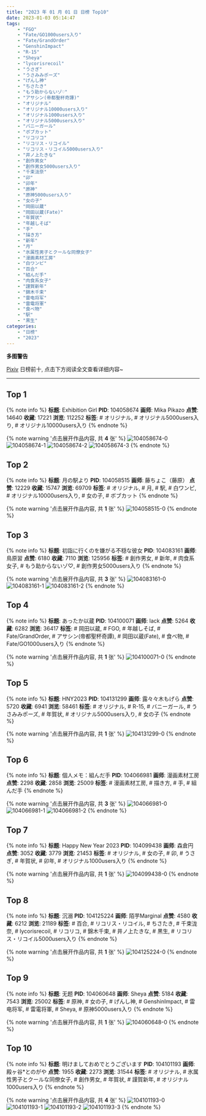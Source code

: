 ```yaml
---
title: "2023 年 01 月 01 日 日榜 Top10"
date: 2023-01-03 05:14:47
tags:
    - "FGO"
    - "Fate/GO1000users入り"
    - "Fate/GrandOrder"
    - "GenshinImpact"
    - "R-15"
    - "Sheya"
    - "lycorisrecoil"
    - "うさぎ"
    - "うさみみポーズ"
    - "げんし神"
    - "ちさたき"
    - "もう助からないゾ♡"
    - "アサシン(帝都聖杯奇譚)"
    - "オリジナル"
    - "オリジナル10000users入り"
    - "オリジナル1000users入り"
    - "オリジナル5000users入り"
    - "バニーガール"
    - "ボブカット"
    - "リコリコ"
    - "リコリス・リコイル"
    - "リコリス・リコイル5000users入り"
    - "井ノ上たきな"
    - "創作男女"
    - "創作男女5000users入り"
    - "千束泷奈"
    - "卯"
    - "卯年"
    - "原神"
    - "原神5000users入り"
    - "女の子"
    - "岡田以蔵"
    - "岡田以蔵(Fate)"
    - "年賀状"
    - "年越しそば"
    - "手"
    - "描き方"
    - "新年"
    - "月"
    - "氷属性男子とクールな同僚女子"
    - "漫画素材工房"
    - "白ワンピ"
    - "百合"
    - "組んだ手"
    - "肉食系女子"
    - "謹賀新年"
    - "錦木千束"
    - "雷电将军"
    - "雷電将軍"
    - "食べ物"
    - "駅"
    - "黒生"
categories:
    - "日榜"
    - "2023"
---
```


<i class="fa fa-triangle-exclamation"></i>**多图警告**<i class="fa fa-triangle-exclamation"></i>

[Pixiv](https://www.pixiv.net/) 日榜前十, 点击下方阅读全文查看详细内容~

<!-- more -->

---

## Top 1

{% note info %}
**标题**: Exhibition Girl
**PID**: 104058674 **画师**: Mika Pikazo
**点赞**: 14640 **收藏**: 17221 **浏览**: 112252
**标签**: # オリジナル, # オリジナル5000users入り, # オリジナル10000users入り
{% endnote %}

{% note warning '点击展开作品内容, 共 **4** 张' %}
![104058674-0](https://i.pixiv.re/img-original/img/2022/12/31/00/01/15/104058674_p0.png)
![104058674-1](https://i.pixiv.re/img-original/img/2022/12/31/00/01/15/104058674_p1.png)
![104058674-2](https://i.pixiv.re/img-original/img/2022/12/31/00/01/15/104058674_p2.png)
![104058674-3](https://i.pixiv.re/img-original/img/2022/12/31/00/01/15/104058674_p3.png)
{% endnote %}

## Top 2

{% note info %}
**标题**: 月の駅より
**PID**: 104058515 **画师**: 藤ちょこ（藤原）
**点赞**: 12229 **收藏**: 15747 **浏览**: 69709
**标签**: # オリジナル, # 月, # 駅, # 白ワンピ, # オリジナル10000users入り, # 女の子, # ボブカット
{% endnote %}

{% note warning '点击展开作品内容, 共 **1** 张' %}
![104058515-0](https://i.pixiv.re/img-original/img/2022/12/31/00/00/21/104058515_p0.png)
{% endnote %}

## Top 3

{% note info %}
**标题**: 初詣に行くのを嫌がる不穏な彼女
**PID**: 104083161 **画师**: 鳥原習
**点赞**: 6180 **收藏**: 7110 **浏览**: 125956
**标签**: # 創作男女, # 新年, # 肉食系女子, # もう助からないゾ♡, # 創作男女5000users入り
{% endnote %}

{% note warning '点击展开作品内容, 共 **3** 张' %}
![104083161-0](https://i.pixiv.re/img-original/img/2022/12/31/18/37/29/104083161_p0.jpg)
![104083161-1](https://i.pixiv.re/img-original/img/2022/12/31/18/37/29/104083161_p1.jpg)
![104083161-2](https://i.pixiv.re/img-original/img/2022/12/31/18/37/29/104083161_p2.jpg)
{% endnote %}

## Top 4

{% note info %}
**标题**: あったか以蔵
**PID**: 104100071 **画师**: lack
**点赞**: 5264 **收藏**: 6282 **浏览**: 36417
**标签**: # 岡田以蔵, # FGO, # 年越しそば, # Fate/GrandOrder, # アサシン(帝都聖杯奇譚), # 岡田以蔵(Fate), # 食べ物, # Fate/GO1000users入り
{% endnote %}

{% note warning '点击展开作品内容, 共 **1** 张' %}
![104100071-0](https://i.pixiv.re/img-original/img/2023/01/01/00/04/19/104100071_p0.png)
{% endnote %}

## Top 5

{% note info %}
**标题**: HNY2023
**PID**: 104131299 **画师**: 露々々木もげら
**点赞**: 5720 **收藏**: 6941 **浏览**: 58461
**标签**: # オリジナル, # R-15, # バニーガール, # うさみみポーズ, # 年賀状, # オリジナル5000users入り, # 女の子
{% endnote %}

{% note warning '点击展开作品内容, 共 **1** 张' %}
![104131299-0](https://i.pixiv.re/img-original/img/2023/01/01/16/37/09/104131299_p0.jpg)
{% endnote %}

## Top 6

{% note info %}
**标题**: 個人メモ：組んだ手
**PID**: 104066981 **画师**: 漫画素材工房
**点赞**: 2298 **收藏**: 2858 **浏览**: 25009
**标签**: # 漫画素材工房, # 描き方, # 手, # 組んだ手
{% endnote %}

{% note warning '点击展开作品内容, 共 **3** 张' %}
![104066981-0](https://i.pixiv.re/img-original/img/2022/12/31/08/00/04/104066981_p0.jpg)
![104066981-1](https://i.pixiv.re/img-original/img/2022/12/31/08/00/04/104066981_p1.jpg)
![104066981-2](https://i.pixiv.re/img-original/img/2022/12/31/08/00/04/104066981_p2.jpg)
{% endnote %}

## Top 7

{% note info %}
**标题**: Happy New Year 2023
**PID**: 104099438 **画师**: 森倉円
**点赞**: 3052 **收藏**: 3779 **浏览**: 21453
**标签**: # オリジナル, # 女の子, # 卯, # うさぎ, # 年賀状, # 卯年, # オリジナル1000users入り
{% endnote %}

{% note warning '点击展开作品内容, 共 **1** 张' %}
![104099438-0](https://i.pixiv.re/img-original/img/2023/01/01/00/02/55/104099438_p0.png)
{% endnote %}

## Top 8

{% note info %}
**标题**: 沉溺
**PID**: 104125224 **画师**: 陌芋Marginal
**点赞**: 4580 **收藏**: 6212 **浏览**: 21189
**标签**: # 百合, # リコリス・リコイル, # ちさたき, # 千束泷奈, # lycorisrecoil, # リコリコ, # 錦木千束, # 井ノ上たきな, # 黒生, # リコリス・リコイル5000users入り
{% endnote %}

{% note warning '点击展开作品内容, 共 **1** 张' %}
![104125224-0](https://i.pixiv.re/img-original/img/2023/01/01/13/14/12/104125224_p0.jpg)
{% endnote %}

## Top 9

{% note info %}
**标题**: 无题
**PID**: 104060648 **画师**: Sheya
**点赞**: 5184 **收藏**: 7543 **浏览**: 25002
**标签**: # 原神, # 女の子, # げんし神, # GenshinImpact, # 雷电将军, # 雷電将軍, # Sheya, # 原神5000users入り
{% endnote %}

{% note warning '点击展开作品内容, 共 **1** 张' %}
![104060648-0](https://i.pixiv.re/img-original/img/2022/12/31/00/54/40/104060648_p0.jpg)
{% endnote %}

## Top 10

{% note info %}
**标题**: 明けましておめでとうございます
**PID**: 104101193 **画师**: 殿ヶ谷*とのがや
**点赞**: 1955 **收藏**: 2273 **浏览**: 31544
**标签**: # オリジナル, # 氷属性男子とクールな同僚女子, # 創作男女, # 年賀状, # 謹賀新年, # オリジナル1000users入り
{% endnote %}

{% note warning '点击展开作品内容, 共 **4** 张' %}
![104101193-0](https://i.pixiv.re/img-original/img/2023/01/01/00/07/41/104101193_p0.jpg)
![104101193-1](https://i.pixiv.re/img-original/img/2023/01/01/00/07/41/104101193_p1.jpg)
![104101193-2](https://i.pixiv.re/img-original/img/2023/01/01/00/07/41/104101193_p2.jpg)
![104101193-3](https://i.pixiv.re/img-original/img/2023/01/01/00/07/41/104101193_p3.jpg)
{% endnote %}
